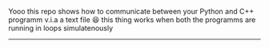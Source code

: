 Yooo this repo shows how to communicate between your Python and C++ programm v.i.a a text file 😆
this thing works when both the programms are running in loops simulatenously

--------------------------------------------------------------------------------------------------------
